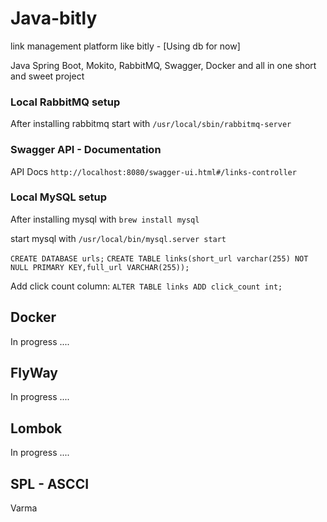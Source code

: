 # Java-bitly

link management platform like bitly - [Using db for now]

Java Spring Boot, Mokito, RabbitMQ, Swagger, Docker and all in one short and sweet project

### Local RabbitMQ setup

After installing rabbitmq start with
```/usr/local/sbin/rabbitmq-server```

### Swagger API - Documentation

API Docs ```http://localhost:8080/swagger-ui.html#/links-controller```

### Local MySQL setup

After installing mysql with
```brew install mysql ```

start mysql with 
```/usr/local/bin/mysql.server start```

```CREATE DATABASE urls;``` 
```CREATE TABLE links(short_url varchar(255) NOT NULL PRIMARY KEY,full_url VARCHAR(255));```

Add click count column: 
```ALTER TABLE links ADD click_count int;```

## Docker 
In progress ....

## FlyWay
In progress ....

## Lombok
In progress .... 

## SPL - ASCCI
Varma
